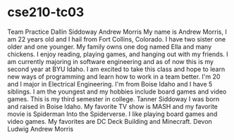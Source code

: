 # cse210-tc03
 Team Practice
Dallin Siddoway
Andrew Morris
My name is Andrew Morris, I am 22 years old and I hail from Fort Collins, Colorado. I have two sister one older and one younger. My family owns one dog named Ella and many chickens. I enjoy reading, playing games, and hanging out with my friends. I am currently majoring in software engineering and as of now this is my second year at BYU Idaho. I am excited to take this class and hope to learn new ways of programming and learn how to work in a team better. 
I'm 20 and I major in Electrical Engineering. I'm from Boise Idaho and I have 5 siblings. I am the youngest and my hobbies include board games and video games. This is my third semester in college.
Tanner Siddoway
I was born and raised in Boise Idaho. My favorite TV show is MASH and my favorite movie is Spiderman Into the Spiderverse. I like playing board games and video games. My favorites are DC Deck Building and Minecraft.
Devon Ludwig
Andrew Morris


